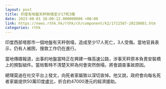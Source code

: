 ```yaml
---
layout: post
title: 印度有地盤天秤倒塌至少17死3傷
date: 2023-08-01 16:00:12.000000000 +08:00
link: https://news.rthk.hk/rthk/ch/component/k2/1711567-20230801.htm
categories: rthk
---
```


印度西部塔那市一個地盤有天秤倒塌，造成至少17人死亡，3人受傷。當地官員表示，仍有人被困，搜救工作仍在進行。

當地傳媒報道，出事的地盤當時正在興建一條高速公路，涉事天秤原本負責安裝橋上的預製組件。當局暫時不清楚天秤為何會突然倒塌，將會調查事故原因。

總理莫迪在社交平台上發文，向死者家屬致以深切哀悼。他又說，政府會向每名死者家屬提供50萬印度盧比，折合約47000港元的經濟援助。

